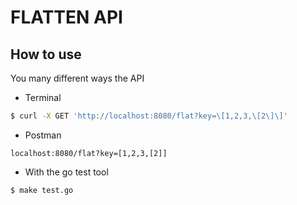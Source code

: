 # FLATTEN API
## How to use 
You many different ways the API
- Terminal
```sh
$ curl -X GET 'http://localhost:8080/flat?key=\[1,2,3,\[2\]\]'
```
- Postman
```Plaintext
localhost:8080/flat?key=[1,2,3,[2]]
```

- With the go test tool
```sh
$ make test.go
```